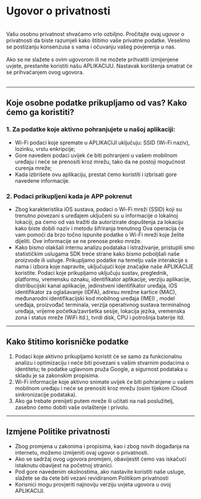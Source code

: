 # Ugovor o privatnosti
<br>
Vašu osobnu privatnost shvaćamo vrlo ozbiljno. Pročitajte ovaj ugovor o privatnosti da biste razumjeli kako štitimo vaše privatne podatke. Veselimo se postizanju konsenzusa s vama i očuvanju vašeg povjerenja u nas.
<br><br>Ako se ne slažete s ovim ugovorom ili ne možete prihvatiti izmijenjene uvjete, prestanite koristiti našu APLIKACIJU. Nastavak korištenja smatrat će se prihvaćanjem ovog ugovora.
<br><br>

***

## Koje osobne podatke prikupljamo od vas? Kako ćemo ga koristiti?
### 1. Za podatke koje aktivno pohranjujete u našoj aplikaciji:
   - Wi-Fi podaci koje spremate u APLIKACIJI uključuju: SSID (Wi-Fi naziv), lozinku, vrstu enkripcije;
   - Gore navedeni podaci uvijek će biti pohranjeni u vašem mobilnom uređaju i neće se prenositi kroz mrežu, tako da ne postoji mogućnost curenja mreže;
   - Kada izbrišete ovu aplikaciju, prestat ćemo koristiti i izbrisati gore navedene informacije.


### 2. Podaci prikupljeni kada je APP pokrenut
   - Zbog karakteristika iOS sustava, podaci o Wi-Fi mreži (SSID) koji su trenutno povezani s uređajem uključeni su u informacije o lokalnoj lokaciji, pa ćemo od vas tražiti da autorizirate dopuštenja za lokaciju kako biste dobili naziv i metodu šifriranja trenutnog Ova operacija će vam pomoći da brzo točno ispunite podatke o Wi-Fi mreži koje želite dijeliti. Ove informacije se ne prenose preko mreže.
   - Kako bismo olakšali internu analizu podataka i istraživanje, pristupili smo statističkim uslugama SDK treće strane kako bismo poboljšali naše proizvode ili usluge. Prikupljamo podatke na temelju vaše interakcije s nama i izbora koje napravite, uključujući koje značajke naše APLIKACIJE koristite. Podaci koje prikupljamo uključuju sustav, preglednik, platformu, vremensku oznaku, identifikator aplikacije, verziju aplikacije, distribucijski kanal aplikacije, jedinstveni identifikator uređaja, iOS identifikator za oglašavanje (IDFA), adresu mrežne kartice (MAC), međunarodni identifikacijski kod mobilnog uređaja (IMEI) , model uređaja, proizvođač terminala, verzija operativnog sustava terminalnog uređaja, vrijeme početka/završetka sesije, lokacija jezika, vremenska zona i status mreže (WiFi itd.), tvrdi disk, CPU i potrošnja baterije itd.

 

***
## Kako štitimo korisničke podatke
   1. Podaci koje aktivno prikupljamo koristit će se samo za funkcionalnu analizu i optimizaciju i neće biti povezani s vašim stvarnim podacima o identitetu; te podatke uglavnom pruža Google, a sigurnost podataka u skladu je sa zakonskim propisima.
   2. Wi-Fi informacije koje aktivno snimate uvijek će biti pohranjene u vašem mobilnom uređaju i neće se prenositi kroz mrežu (osim tijekom iCloud sinkronizacije podataka).
   3. Ako ga trebate prenijeti putem mreže ili učitati na naš poslužitelj, zasebno ćemo dobiti vaše ovlaštenje i privolu.
***

## Izmjene Politike privatnosti
   - Zbog promjena u zakonima i propisima, kao i zbog novih događanja na internetu, možemo izmijeniti ovaj ugovor o privatnosti.
   - Ako se sadržaj ovog ugovora promijeni, obavijestit ćemo vas iskačući istaknutu obavijest na početnoj stranici.
   - Pod gore navedenim okolnostima, ako nastavite koristiti naše usluge, slažete se da ćete biti vezani revidiranom Politikom privatnosti
   - Korisnici mogu provjeriti najnoviju verziju uvjeta ugovora u ovoj APLIKACIJI.
